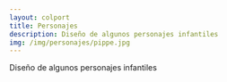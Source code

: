 ```yaml
---
layout: colport
title: Personajes
description: Diseño de algunos personajes infantiles
img: /img/personajes/pippe.jpg
---
```


Diseño de algunos personajes infantiles

<div class="section group">
        <div class="col span_6_of_12">
	  <img class="image_enlarge" src="{{ site.baseurl }}/img/personajes/proyecto3.jpg" alt=""/>
	</div>
        <div class="col span_6_of_12">
	  <img class="image_enlarge" src="{{ site.baseurl }}/img/personajes/pippe.jpg" alt=""/>
	</div>
</div>
<div class="section group">
        <div class="col span_6_of_12">
	  <img class="image_enlarge" src="{{ site.baseurl }}/img/personajes/personaje_vestuario.jpg" alt=""/>
	</div>
        <div class="col span_6_of_12">
	  <img class="image_enlarge" src="{{ site.baseurl }}/img/personajes/renny.jpg" alt=""/>
	</div>
</div>

